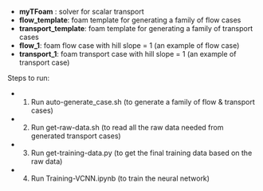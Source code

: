 * __myTFoam__ : solver for scalar transport
* __flow_template__: foam template for generating a family of flow cases
* __transport_template__: foam template for generating a family of transport cases
* __flow_1__: foam flow case with hill slope = 1 (an example of flow case)
* __transport_1__: foam transport case with hill slope = 1 (an example of transport case)

Steps to run:
* 1. Run auto-generate_case.sh (to generate a family of flow & transport cases)
* 2. Run get-raw-data.sh (to read all the raw data needed from generated transport cases)
* 3. Run get-training-data.py (to get the final training data based on the raw data)
* 4. Run Training-VCNN.ipynb (to train the neural network)

